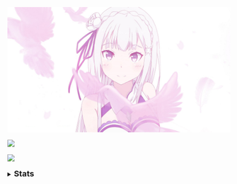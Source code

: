 ![HinaUWOH](e.m.t.jpg)

![](https://skillicons.dev/icons?i=python,cpp,html,css,md,vscode,ps)

![](https://komarev.com/ghpvc/?username=Jangsoodlor&color=ffba42)

<details>
<summary><font size = 4><b>Stats</b></font></summary><br>
<a href = "https://github.com/anuraghazra/github-readme-stats"><img src = "https://github-readme-stats.vercel.app/api/top-langs/?username=Jangsoodlor&theme=yeblu&langs_count=20"></a><br>
<a href = "https://github.com/DenverCoder1/github-readme-streak-stats"><img src = "https://streak-stats.demolab.com?user=Jangsoodlor&theme=yeblu&hide_border=true"></a>
</details>
